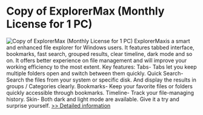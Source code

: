 # Copy of ExplorerMax (Monthly License for 1 PC)
![Copy of ExplorerMax (Monthly License for 1 PC)](https://mycommerce.akamaized.net/api/pimages/P301016834/BIG/301016834.PNG)
ExplorerMaxis a smart and enhanced file explorer for Windows users. It features tabbed interface, bookmarks, fast search, grouped results, clear timeline, dark mode and so on. It offers better experience on file management and will improve your working efficiency to the most extent.
Key features:
Tabs- Tabs let you keep multiple folders open and switch between them quickly.
Quick Search- Search the files from your system or specific disk. And display the results in groups / Categories clearly.
Bookmarks- Keep your favorite files or folders quickly accessible through bookmarks.
Timeline- Track your file-managing history.
Skin- Both dark and light mode are available.
Give it a try and surprise yourself.
[>> Detailed information](https://secure.shareit.com/shareit/product.html?productid=301016834&affiliateid=200057808)